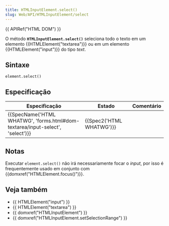 ```yaml
---
title: HTMLInputElement.select()
slug: Web/API/HTMLInputElement/select
---
```


{{ APIRef("HTML DOM") }}

O método **`HTMLInputElement.select()`** seleciona todo o texto em um elemento {{HTMLElement("textarea")}} ou em um elemento {{HTMLElement("input")}} do tipo _text_.

## Sintaxe

```
element.select()
```

## Especificação

| Especificação                                                                                            | Estado                           | Comentário |
| -------------------------------------------------------------------------------------------------------- | -------------------------------- | ---------- |
| {{SpecName('HTML WHATWG', 'forms.html#dom-textarea/input-select', 'select')}} | {{Spec2('HTML WHATWG')}} |            |

## Notas

Executar `element.select()` não irá necessariamente focar o _input_, por isso é frequentemente usado em conjunto com {{domxref("HTMLElement.focus()")}}.

## Veja também

- {{ HTMLElement("input") }}
- {{ HTMLElement("textarea") }}
- {{ domxref("HTMLInputElement") }}
- {{ domxref("HTMLInputElement.setSelectionRange") }}
